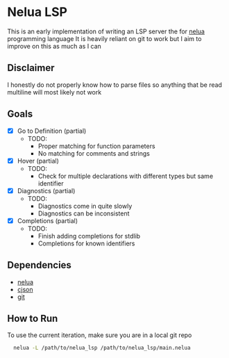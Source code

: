 # Nelua LSP

This is an early implementation of writing an LSP server the for [nelua](https://nelua.io) programming language
It is heavily reliant on git to work but I aim to improve on this as much as I can

## Disclaimer

I honestly do not properly know how to parse files so anything that be read multiline will most likely not work

## Goals

- [x] Go to Definition (partial)
  - TODO:
    - Proper matching for function parameters
    - No matching for comments and strings
- [x] Hover (partial)
  - TODO:
    - Check for multiple declarations with different types but same identifier
- [x] Diagnostics (partial)
  - TODO:
    - Diagnostics come in quite slowly
    - Diagnostics can be inconsistent
- [x] Completions (partial)
  - TODO:
    - Finish adding completions for stdlib
    - Completions for known identifiers

## Dependencies
- [nelua](https://nelua.io)
- [cjson](https://github.com/DaveGamble/cJSON)
- [git](https://git-scm.com)

## How to Run
To use the current iteration, make sure you are in a local git repo

```sh
  nelua -L /path/to/nelua_lsp /path/to/nelua_lsp/main.nelua
```

